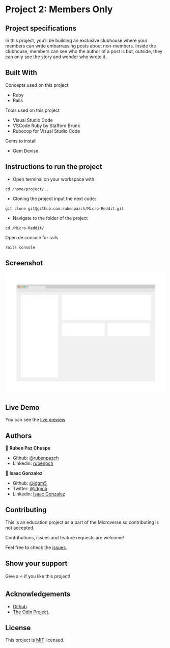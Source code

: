 # Project 2: Members Only

## Project specifications

In this project, you’ll be building an exclusive clubhouse where your members can write embarrassing posts about non-members. Inside the clubhouse, members can see who the author of a post is but, outside, they can only see the story and wonder who wrote it.

## Built With

Concepts used on this project

- Ruby
- Rails

Tools used on this project

- Visual Studio Code
- VSCode Ruby by Stafford Brunk
- Rubocop for Visual Studio Code

Gems to install

- Gem Devise 

## Instructions to run the project

+ Open terminal on your workspace with 
```
cd /home/project/..
```
+ Cloning the project input the next code:
```
git clone git@github.com:rubenpazch/Micro-Reddit.git
```
+ Navigate to the folder of the project
```
cd /Micro-Reddit/
```
Open de console for rails
```
rails console
```

## Screenshot

![image](./app_screenshot.png)

## Live Demo

You can see the [live preview](#)


## Authors


👤 **Ruben Paz Chuspe**

- Github: [@rubenpazch](https://github.com/rubenpazch)
- Linkedin: [rubenpch](https://www.linkedin.com/in/rubenpch/)

👤 **Isaac Gonzalez**

- Github: [@idgm5](https://github.com/idgm5)
- Twitter: [@idgm5](https://twitter.com/idgm5)
- Linkedin: [Isaac Gonzalez](https://www.linkedin.com/in/isaacmunguia)


## Contributing

This is an education project as a part of the Microverse so contributing is not accepted. 

Contributions, issues and feature requests are welcome!

Feel free to check the [issues](https://github.com/enelesmai/enumerable-methods/issues).

## Show your support

Give a ⭐️ if you like this project!

## Acknowledgements

+ [Github](http://github.com/).
+ [The Odin Project](theodinproject.com/).

## License

This project is [MIT](lic.url) licensed.
